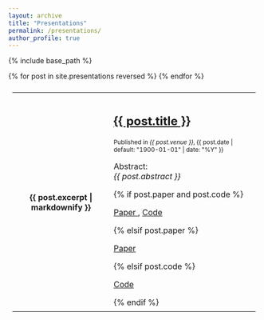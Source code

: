 ```yaml
---
layout: archive
title: "Presentations"
permalink: /presentations/
author_profile: true
---
```


{% include base_path %}

<style>
td, th, tr, table {
  padding: 0.5em;
  border: 1px solid #ccc;
  border: 1px;
}
</style>

<table style="width:100%">
  {% for post in site.presentations reversed %}
  <tr>
    <th style="width:40%; height:60%">{{ post.excerpt | markdownify }}</th>
    <td>
      <!--<h2 class="archive__item-title" itemprop="headline"> <a href="{{ base_path }}{{ post.url }}" rel="permalink">{{ post.title }}</a> </h2>-->
      <h2 class="archive__item-title" itemprop="headline"> <a href="{{ post.event }}" rel="permalink">{{ post.title }}</a> </h2>
      <p style="font-size:12px">Published in <i>{{ post.venue }}</i>, {{ post.date | default: "1900-01-01" | date: "%Y" }} </p>
      <p>Abstract: <br>
      <i> {{ post.abstract }} </i></p>
      {% if post.paper and post.code %}
        <p> <a href="{{post.paper}}">Paper </a>, <a href="{{post.code}}"> Code</a> </p>
      {% elsif post.paper %}
        <p> <a href="{{post.paper}}">Paper </a> </p>
      {% elsif post.code %}
        <p> <a href="{{post.code}}">Code </a></p>
      {% endif %}
    </td>
  </tr>
  {% endfor %}
</table>

